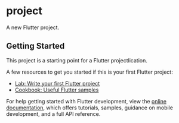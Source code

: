# project

A new Flutter project.

## Getting Started

This project is a starting point for a Flutter projectlication.

A few resources to get you started if this is your first Flutter project:

- [Lab: Write your first Flutter project](https://docs.flutter.dev/get-started/codelab)
- [Cookbook: Useful Flutter samples](https://docs.flutter.dev/cookbook)

For help getting started with Flutter development, view the
[online documentation](https://docs.flutter.dev/), which offers tutorials,
samples, guidance on mobile development, and a full API reference.
